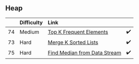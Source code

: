 
## Heap

|    | Difficulty   | Link                                                                                        |    |
|---:|:-------------|:--------------------------------------------------------------------------------------------|:---|
| 74 | Medium       | [Top K Frequent Elements](https://leetcode.com/problems/top-k-frequent-elements/)           | ✔️  |
| 73 | Hard         | [Merge K Sorted Lists](https://leetcode.com/problems/merge-k-sorted-lists/)                 | ✔️  |
| 75 | Hard         | [Find Median from Data Stream](https://leetcode.com/problems/find-median-from-data-stream/) | ✔️  |